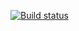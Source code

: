 [![Build status](https://ci.appveyor.com/api/projects/status/s9e29h27vas4726h?svg=true)](https://ci.appveyor.com/project/0lgaPankeeva/java4-1-1-allure)